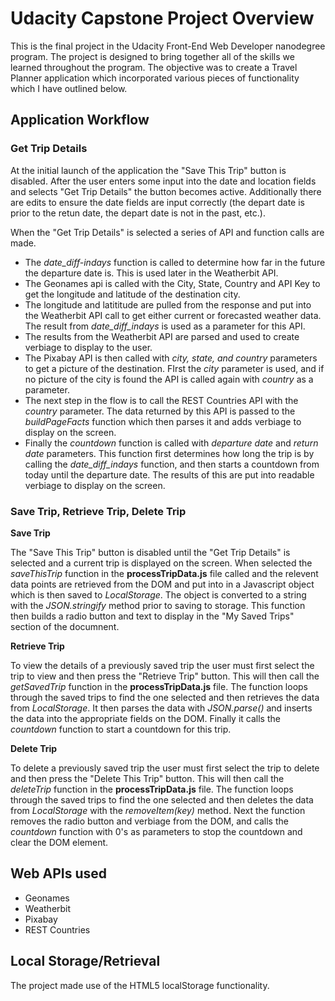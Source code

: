 # Udacity Capstone Project Overview

This is the final project in the Udacity Front-End Web Developer nanodegree program. The project is designed to bring together all of the skills we learned throughout the program. The objective was to create a Travel Planner application which incorporated various pieces of functionality which I have outlined below.

## Application Workflow

### Get Trip Details

At the initial launch of the application the "Save This Trip" button is disabled. After the user enters some input into the date and location fields and selects "Get Trip Details" the button becomes active. Additionally there are edits to ensure the date fields are input correctly (the depart date is prior to the retun date, the depart date is not in the past, etc.).

When the "Get Trip Details" is selected a series of API and function calls are made.

- The _date_diff-indays_ function is called to determine how far in the future the departure date is. This is used later in the Weatherbit API.
- The Geonames api is called with the City, State, Country and API Key to get the longitude and latitude of the destination city.
- The longitude and latititude are pulled from the response and put into the Weatherbit API call to get either current or forecasted weather data. The result from _date_diff_indays_ is used as a parameter for this API.
- The results from the Weatherbit API are parsed and used to create verbiage to display to the user.
- The Pixabay API is then called with _city, state, and country_ parameters to get a picture of the destination. FIrst the _city_ parameter is used, and if no picture of the city is found the API is called again with _country_ as a parameter.
- The next step in the flow is to call the REST Countries API with the _country_ parameter. The data returned by this API is passed to the _buildPageFacts_ function which then parses it and adds verbiage to display on the screen.
- Finally the _countdown_ function is called with _departure date_ and _return date_ parameters. This function first determines how long the trip is by calling the _date_diff_indays_ function, and then starts a countdown from today until the departure date. The results of this are put into readable verbiage to display on the screen.

### Save Trip, Retrieve Trip, Delete Trip

**Save Trip**

The "Save This Trip" button is disabled until the "Get Trip Details" is selected and a current trip is displayed on the screen. When selected the _saveThisTrip_ function in the **processTripData.js** file called and the relevent data points are retrieved from the DOM and put into in a Javascript object which is then saved to _LocalStorage_. The object is converted to a string with the _JSON.stringify_ method prior to saving to storage. This function then builds a radio button and text to display in the "My Saved Trips" section of the documnent.

**Retrieve Trip**

To view the details of a previously saved trip the user must first select the trip to view and then press the "Retrieve Trip" button. This will then call the _getSavedTrip_ function in the **processTripData.js** file. The function loops through the saved trips to find the one selected and then retrieves the data from _LocalStorage_. It then parses the data with _JSON.parse()_ and inserts the data into the appropriate fields on the DOM. Finally it calls the _countdown_ function to start a countdown for this trip.

**Delete Trip**

To delete a previously saved trip the user must first select the trip to delete and then press the "Delete This Trip" button. This will then call the _deleteTrip_ function in the **processTripData.js** file. The function loops through the saved trips to find the one selected and then deletes the data from _LocalStorage_ with the _removeItem(key)_ method. Next the function removes the radio button and verbiage from the DOM, and calls the _countdown_ function with 0's as parameters to stop the countdown and clear the DOM element.

## Web APIs used

- Geonames
- Weatherbit
- Pixabay
- REST Countries

## Local Storage/Retrieval

The project made use of the HTML5 localStorage functionality.
